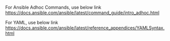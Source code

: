 For Ansible Adhoc Commands, use below link
https://docs.ansible.com/ansible/latest/command_guide/intro_adhoc.html

For YAML, use below link
https://docs.ansible.com/ansible/latest/reference_appendices/YAMLSyntax.html

